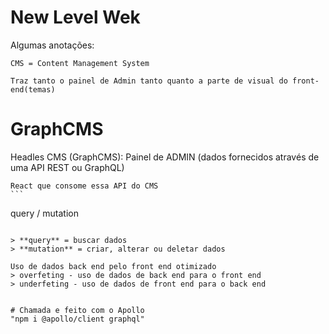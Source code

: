 # New Level Wek

Algumas anotações:

```
CMS = Content Management System

Traz tanto o painel de Admin tanto quanto a parte de visual do front-end(temas)
```

# GraphCMS
Headles CMS (GraphCMS): Painel de ADMIN (dados fornecidos através de uma API REST ou GraphQL)

````
React que consome essa API do CMS
```

````
query / mutation
```

> **query** = buscar dados
> **mutation** = criar, alterar ou deletar dados

Uso de dados back end pelo front end otimizado
> overfeting - uso de dados de back end para o front end
> underfeting - uso de dados de front end para o back end


# Chamada e feito com o Apollo
"npm i @apollo/client graphql"
